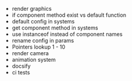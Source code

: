 * render graphics
* if component method exist vs default function
* default config in systems
* get component method in systems
* use instanceof instead of component names
* rename config in params
* Pointers lookup 1 - 10
* render camera
* animation system
* docsify
* ci tests
